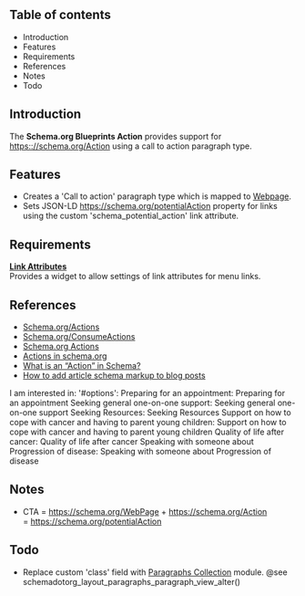 Table of contents
-----------------

* Introduction
* Features
* Requirements
* References
* Notes
* Todo


Introduction
------------

The **Schema.org Blueprints Action** provides support for 
<https:://schema.org/Action> using a call to action paragraph type.


Features
--------

- Creates a 'Call to action' paragraph type which is mapped to
  [Webpage](https://schema.org/WebPage).
- Sets JSON-LD <https://schema.org/potentialAction> property for links using 
  the custom 'schema_potential_action' link attribute.


Requirements
------------

**[Link Attributes](https://www.drupal.org/project/link_attributes)**  
Provides a widget to allow settings of link attributes for menu links.


References
----------

- [Schema.org/Actions](https://schema.org/Action)
- [Schema.org/ConsumeActions](https://schema.org/ConsumeAction)
- [Schema.org Actions](https://www.seroundtable.com/schema-actions-18438.html)
- [Actions in schema.org](https://www.w3.org/wiki/images/2/25/Schemaorg-actions-draft5.pdf)
- [What is an “Action” in Schema?](https://ondyr.com/what-is-action-schema/)
- [How to add article schema markup to blog posts](https://www.hallaminternet.com/introducing-schema-org-action-markups/?amp)

I am interested in:
    '#options':
      Preparing for an appointment: Preparing for an appointment
      Seeking general one-on-one support: Seeking general one-on-one support
      Seeking Resources: Seeking Resources
      Support on how to cope with cancer and having to parent young children: Support on how to cope with cancer and having to parent young children
      Quality of life after cancer: Quality of life after cancer
      Speaking with someone about Progression of disease: Speaking with someone about Progression of disease
    

Notes
-----

- CTA = <https://schema.org/WebPage> + <https://schema.org/Action>  
  = <https://schema.org/potentialAction>

Todo
----

- Replace custom 'class' field with
  [Paragraphs Collection](https://www.drupal.org/project/paragraphs_collection) module.
  @see schemadotorg\_layout\_paragraphs\_paragraph\_view\_alter()
